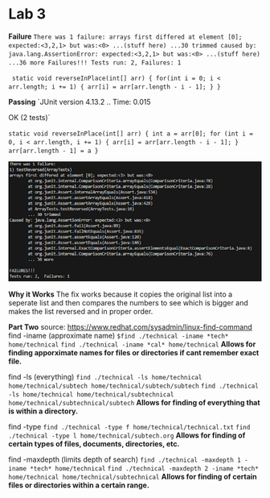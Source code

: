 # Lab 3
**Failure**
`There was 1 failure:
arrays first differed at element [0]; expected:<3,2,1> but was:<0>
...(stuff here)
...30 trimmed
caused by: java.lang.AssertionError: expected:<3,2,1> but was:<0>
...(stuff here)
...36 more
Failures!!!
Tests run: 2, Failures: 1`

` static void reverseInPlace(int[] arr) {
    for(int i = 0; i < arr.length; i += 1) {
      arr[i] = arr[arr.length - i - 1];
    }
  }`

**Passing**
`JUnit version 4.13.2
..
Time: 0.015

OK (2 tests)`

`static void reverseInPlace(int[] arr) {
    int a = arr[0];
    for (int i = 0, i < arr.length, i += 1) {
        arr[i] = arr[arr.length - i - 1];
        }
    arr[arr.length - 1] = a
    }`

![Image](Lab_3_Code.png)

**Why it Works** The fix works because it copies the original list into a seperate list and then compares the numbers to see which is bigger and makes the list reversed and in proper order.

**Part Two**
source: https://www.redhat.com/sysadmin/linux-find-command
find -iname (approximate name)
`$find ./technical -iname *tech*
home/technical`
`find ./technical -iname *cal*
home/technical`
**Allows for finding apporximate names for files or directories if cant remember exact file.**

find -ls (everything)
`find ./technical -ls
home/technical
home/technical/subtech
home/technical/subtech/subtech`
`find ./technical -ls
home/technical
home/technical/subtechnical
home/technical/subtechnical/subtech`
**Allows for finding of everything that is within a directory.**

find -type
`find ./technical -type f
home/technical/technical.txt`
`find ./technical -type l
home/technical/subtech.org`
**Allows for finding of certain types of files, documents, directories, etc.**

find -maxdepth (limits depth of search)
`find ./technical -maxdepth 1 -iname *tech*
home/technical`
`find ./technical -maxdepth 2 -iname *tech*
home/technical
home/technical/subtechnical`
**Allows for finding of certain files or directories within a certain range.**
